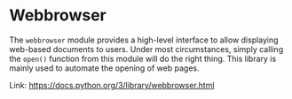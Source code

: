 # Webbrowser

The ```webbrowser``` module provides a high-level interface to allow displaying web-based documents to users. Under most circumstances, simply calling the ```open()``` function from this module will do the right thing. This library is mainly used to automate the opening of web pages.

Link: https://docs.python.org/3/library/webbrowser.html 


